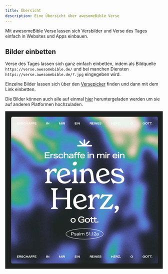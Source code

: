 ```yaml
---
title: Übersicht
description: Eine Übersicht über awesomeBible Verse
---
```

Mit awesomeBible Verse lassen sich Versbilder und Verse des Tages einfach in Websites und Apps einbauen.

## Bilder einbetten

Verse des Tages lassen sich ganz einfach einbetten, indem als Bildquelle `https://verse.awesomebible.de/` und bei manchen Diensten `https://verse.awesomebible.de/?.jpg` eingegeben wird.

Einzelne Bilder lassen sich über den [Versepicker](https://versepicker.awesomebible.de/) finden und dann mit dem Link einbetten.

Die Bilder können auch alle auf einmal [hier](https://docs.awesomebible.de/verse/versbilder/) heruntergeladen werden um sie auf anderen Platformen hochzuladen.

![awesomeBible Verse Vorschau](../../../assets/verse_preview.png)